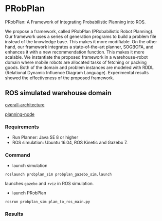 # PRobPlan

PRobPlan: A Framework of Integrating Probabilistic Planning into ROS.

We propose a framework, called PRobPlan (PRobabilistic Robot Planning). Our framework uses a series of generation programs to build a problem file instead of the knowledge base. This makes it more modifiable. On the other hand, our framework integrates a state-of-the-art planner, SOGBOFA, and enhances it with a new recommendation function. This makes it more scalable. We instantiate the proposed framework in a warehouse-robot domain where mobile robots are allocated tasks of fetching or packing goods. Both of the domain and problem instances are modeled with RDDL (Relational Dynamic Influence Diagram Language). Experimental results showed the effectiveness of the proposed framework. 

## ROS simulated warehouse domain 

[overall-architecture](./warehouse-robot-domain/pics/Overall_architecture.png)

[planning-node](./warehouse-robot-domain/pics/Planning_node.png)

### Requirements

- Run Planner: Java SE 8 or higher
- ROS simulation: Ubuntu 16.04, ROS Kinetic and Gazebo 7.

### Command

- launch simulation

`roslaunch probplan_sim probplan_gazebo_sim.launch`

launches `gazebo` and `rviz` in ROS simulation.

- launch PRobPlan

`rosrun probplan_sim plan_to_ros_main.py`

### Results







